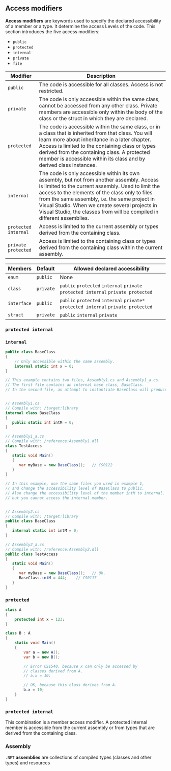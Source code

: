 ## Access modifiers

**Access modifiers** are keywords used to specify the declared accessibility of a member or a type. It determine the access Levels of the code. This section introduces the five access modifiers:

- `public`
- `protected`
- `internal`
- `private`
- `file`

|Modifier|Description|
|-|-|
|`public`|	The code is accessible for all classes. Access is not restricted.|
|`private`|The code is only accessible within the same class, cannot be accessed from any other class. Private members are accessible only within the body of the class or the struct in which they are declared.|
|`protected`|	The code is accessible within the same class, or in a class that is inherited from that class. You will learn more about inheritance in a later chapter. Access is limited to the containing class or types derived from the containing class. A protected member is accessible within its class and by derived class instances.|
|`internal`|	The code is only accessible within its own assembly, but not from another assembly. Access is limited to the current assembly. Used to limit the access to the elements of the class only to files from the same assembly, i.e. the same project in Visual Studio. When we create several projects in Visual Studio, the classes from will be compiled in different assemblies.|
|`protected internal`| Access is limited to the current assembly or types derived from the containing class.|
|`private protected`|Access is limited to the containing class or types derived from the containing class within the current assembly.|

|Members|Default|Allowed declared accessibility|
|-|-|-|
|`enum`|`public`|None|
|`class`|`private`|`public` `protected` `internal` `private` `protected internal` `private protected`|
|`interface`|`public`|`public` `protected` `internal` `private*` `protected internal` `private protected`|
|`struct`|`private`|`public` `internal` `private`|

### `protected internal`



### `internal`
```cs
public class BaseClass
{  
    // Only accessible within the same assembly.
    internal static int x = 0;
}
```
```cs
// This example contains two files, Assembly1.cs and Assembly1_a.cs. 
// The first file contains an internal base class, BaseClass. 
// In the second file, an attempt to instantiate BaseClass will produce an error.


// Assembly1.cs  
// Compile with: /target:library  
internal class BaseClass
{  
   public static int intM = 0;  
}  

// Assembly1_a.cs  
// Compile with: /reference:Assembly1.dll  
class TestAccess
{  
   static void Main()
   {  
      var myBase = new BaseClass();   // CS0122  
   }  
}
```
```cs
// In this example, use the same files you used in example 1, 
// and change the accessibility level of BaseClass to public. 
// Also change the accessibility level of the member intM to internal. In this case, you can instantiate the class, 
// but you cannot access the internal member.


// Assembly2.cs  
// Compile with: /target:library  
public class BaseClass
{  
   internal static int intM = 0;  
}

// Assembly2_a.cs  
// Compile with: /reference:Assembly2.dll  
public class TestAccess
{  
   static void Main()
   {  
      var myBase = new BaseClass();   // Ok.  
      BaseClass.intM = 444;    // CS0117  
   }  
}
```
### `protected`
```cs
class A
{
    protected int x = 123;
}

class B : A
{
    static void Main()
    {
        var a = new A();
        var b = new B();

        // Error CS1540, because x can only be accessed by
        // classes derived from A.
        // a.x = 10;

        // OK, because this class derives from A.
        b.x = 10;
    }
}
```

### `protected internal`
This combination is a member access modifier. A protected internal member is accessible from the current assembly or from types that are derived from the containing class.

### Assembly
`.NET` **assemblies** are collections of compiled types (classes and other types) and resources


